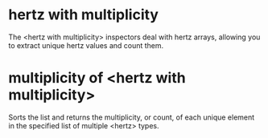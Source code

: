 # hertz with multiplicity

The &lt;hertz with multiplicity&gt; inspectors deal with hertz arrays, allowing you to extract unique hertz values and count them.

# multiplicity of &lt;hertz with multiplicity&gt;

Sorts the list and returns the multiplicity, or count, of each unique element in the specified list of multiple &lt;hertz&gt; types.
